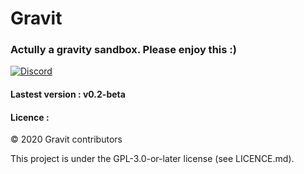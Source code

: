 # Gravit
### Actully a gravity sandbox. Please enjoy this :)

[![Discord](https://img.shields.io/discord/657510572119687169?color=green&label=Join%20our%20Discord%20server&logoColor=blue)](https://discord.gg/acXgbHf)

#### Lastest version : v0.2-beta


#### Licence :

© 2020 Gravit contributors 

This project is under the GPL-3.0-or-later license (see LICENCE.md).
